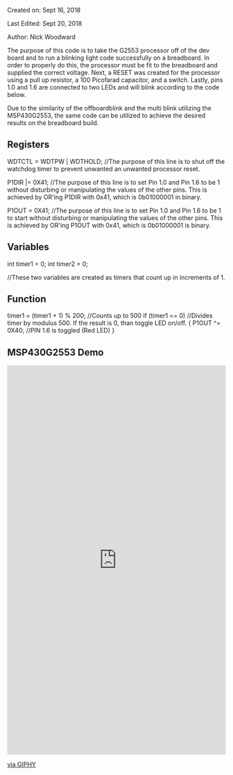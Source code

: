 

Created on: Sept 16, 2018

Last Edited: Sept 20, 2018

Author: Nick Woodward

The purpose of this code is to take the G2553 processor off of the dev board and to run a blinking light code successfully on a breadboard. In order to properly do this, the processor must be fit to the breadboard and supplied the correct voltage. Next, a RESET was created for the processor using a pull up resistor, a 100 Picofarad capacitor, and a switch. Lastly, pins 1.0 and 1.6 are connected to two LEDs and will blink according to the code below. 

Due to the similarity of the offboardblink and the multi blink utilizing the MSP430G2553, the same code can be utilized to achieve the desired results on the breadboard build. 

## Registers

WDTCTL = WDTPW | WDTHOLD; //The purpose of this line is to shut off the watchdog timer to prevent unwanted an unwanted processor reset.

P1DIR |= 0X41;
//The purpose of this line is to set Pin 1.0 and Pin 1.6 to be 1 without disturbing or manipulating the values of the other pins. This is achieved by OR'ing P1DIR with 0x41, which is 0b01000001 in binary.

P1OUT = 0X41; //The purpose of this line is to set Pin 1.0 and Pin 1.6 to be 1 to start without disturbing or manipulating the values of the other pins. This is achieved by OR'ing P1OUT with 0x41, which is 0b01000001 is binary.

## Variables

int timer1 = 0; int timer2 = 0;

//These two variables are created as timers that count up in increments of 1.

## Function

timer1 = (timer1 + 1) % 200; //Counts up to 500 if (timer1 == 0) //Divides timer by modulus 500. If the result is 0, than toggle LED on/off. { P1OUT ^= 0X40; //PIN 1.6 is toggled (Red LED) }

## MSP430G2553 Demo

<div style="width:100%;height:0;padding-bottom:178%;position:relative;"><iframe src="https://giphy.com/embed/9G1iHHsU1QC7CsnN6s" width="100%" height="100%" style="position:absolute" frameBorder="0" class="giphy-embed" allowFullScreen></iframe></div><p><a href="https://giphy.com/gifs/9G1iHHsU1QC7CsnN6s">via GIPHY</a></p>


